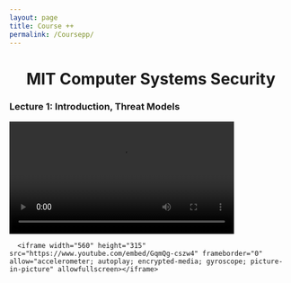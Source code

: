 ```yaml
---
layout: page
title: Course ++
permalink: /Coursepp/
---
```


<center><h1>MIT Computer Systems Security</h1></center>
<h3><bold>Lecture 1:</bold> Introduction, Threat Models</h3>
<!-- <iframe src="" height=325 width=545 frameborder=0></iframe> -->
<video width="400" controls>
        <source src="https://www.youtube.com/v/GqmQg-cszw4" type="video/mp4">
        Your browser does not support HTML5 video.
      </video>

      <iframe width="560" height="315" src="https://www.youtube.com/embed/GqmQg-cszw4" frameborder="0" allow="accelerometer; autoplay; encrypted-media; gyroscope; picture-in-picture" allowfullscreen></iframe>